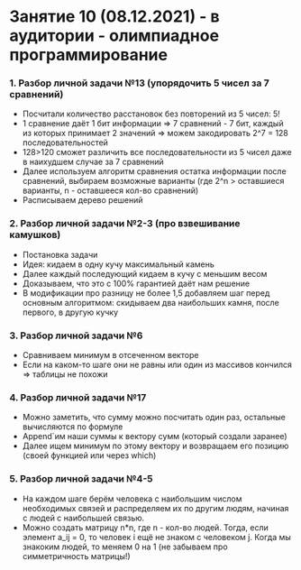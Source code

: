 # Занятие 10 (08.12.2021) - в аудитории - олимпиадное программирование
### 1. Разбор личной задачи №13 (упорядочить 5 чисел за 7 сравнений)
* Посчитали количество расстановок без повторений из 5 чисел: 5!
* 1 сравнение даёт 1 бит информации => 7 сравнений - 7 бит, каждый из которых принимает 2 значений => можем закодировать 2^7 = 128 последовательностей
* 128>120 сможет различить все последовательности из 5 чисел даже в наихудшем случае за 7 сравнений
* Далее используем алгоритм сравнения остатка информации после сравнений, выбираем возможные варианты (где 2^n > оставшиеся варианты, n - оставшееся кол-во сравнений)
* Расписываем дерево решений
### 2. Разбор личной задачи №2-3 (про взвешивание камушков)
* Постановка задачи
* Идея: кидаем в одну кучу максимальный камень
* Далее каждый последующий кидаем в кучу с меньшим весом
* Доказываем, что это с 100% гарантией даёт нам решение
* В модификации про разницу не более 1,5 добавляем шаг перед основным алгоритмом: скидываем два наибольших камня, после первого, в другую кучку
### 3. Разбор личной задачи №6
* Сравниваем минимум в отсеченном векторе
* Если на каком-то шаге они не равны или один из массивов кончился => таблицы не похожи
### 4. Разбор личной задачи №17
* Можно заметить, что сумму можно посчитать один раз, остальные вычисляются по формуле 
* Append`им наши суммы к вектору сумм (который создали заранее)
* Далее ищем минимум по этому вектору и возвращаем его позицию (своей функцией или через which)
### 5. Разбор личной задачи №4-5
* На каждом шаге берём человека с наибольшим числом необходимых связей и распределяем их по другим людям, начиная с людей с наибольшей связью.
* Можно создать матрицу n*n, где n - кол-во людей. Тогда, если элемент a_ij = 0, то человек i ещё не знаком с человеком j. Когда мы знакоким людей, то меняем 0 на 1 (не забываем 
про симметричность матрицы!)

